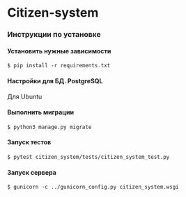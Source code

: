 # Citizen-system

### Инструкции по установке
#### Установить нужные зависимости
`$ pip install -r requirements.txt`
#### Настройки для БД. PostgreSQL
Для Ubuntu
#### Выполнить миграции
`$ python3 manage.py migrate`
#### Запуск тестов
`$ pytest citizen_system/tests/citizen_system_test.py`
#### Запуск сервера
`$ gunicorn -c ../gunicorn_config.py citizen_system.wsgi`

